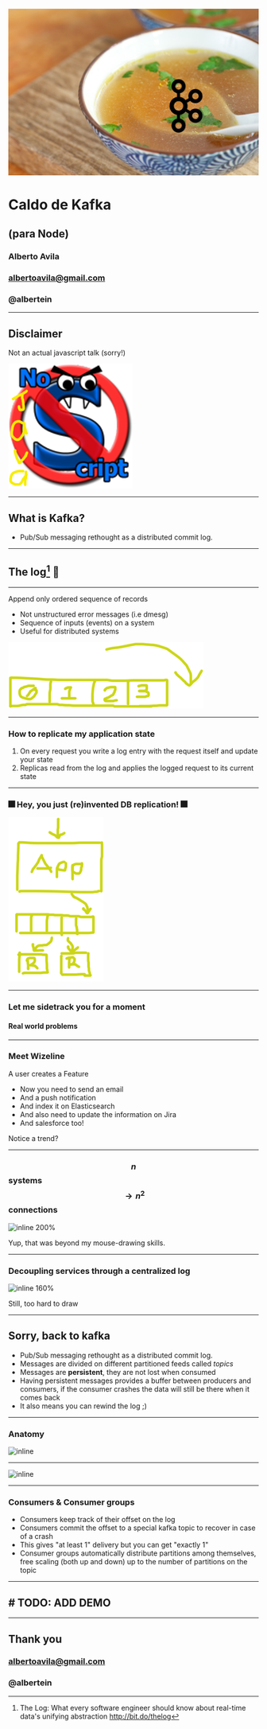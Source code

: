 ![](images/kafka-broth.jpg)

# Caldo de Kafka
## (para Node)

### Alberto Avila
### albertoavila@gmail.com
### @albertein
---

## Disclaimer

Not an actual javascript talk (sorry!)

![inline](images/noscript.png)

---

## What is Kafka?

* Pub/Sub messaging rethought as a distributed commit log.

---

## The log[^1] :evergreen_tree:


[^1]: The Log: What every software engineer should know about real-time data's unifying abstraction http://bit.do/thelog

---

Append only ordered sequence of records

* Not unstructured error messages (i.e dmesg)
* Sequence of inputs (events) on a system
* Useful for distributed systems

![inline](images/log.png)

---

### How to replicate my application state


1. On every request you write a log entry with the request itself and update your state
2. Replicas read from the log and applies the logged request to its current state 

--- 

### :fireworks: Hey, you just (re)invented DB replication! :fireworks:

![inline](images/replication.png)


---

### Let me sidetrack you for a moment

#### Real world problems

---

### Meet Wizeline

A user creates a Feature

* Now you need to send an email
* And a push notification
* And index it on Elasticsearch
* And also need to update the information on Jira
* And salesforce too!

Notice a trend?

---

### $$ n $$ systems $$ \rightarrow n^2 $$ connections

![inline 200%](images/tangled.png)

Yup, that was beyond my mouse-drawing skills.

---

### Decoupling services through a centralized log

![inline 160%](images/untangled.png)


Still, too hard to draw

---

## Sorry, back to kafka 

* Pub/Sub messaging rethought as a distributed commit log.
* Messages are divided on different partitioned feeds called _topics_
* Messages are __persistent__, they are not lost when consumed
* Having persistent messages provides a buffer between producers and consumers, if the consumer crashes the data will still be there when it comes back
* It also means you can rewind the log ;)

---

### Anatomy

![inline](images/anatomy.png)

---
![inline](images/partition.png)

---

### Consumers & Consumer groups

* Consumers keep track of their offset on the log
* Consumers commit the offset to a special kafka topic to recover in case of a crash 
* This gives "at least 1" delivery but you can get "exactly 1"
* Consumer groups automatically distribute partitions among themselves, free scaling (both up and down) up to the number of partitions on the topic

---

## # TODO: ADD DEMO

---

## Thank you ##

### albertoavila@gmail.com
### @albertein
